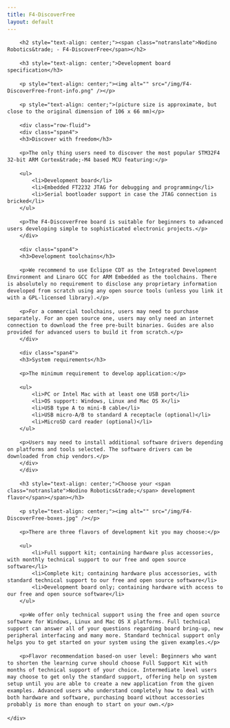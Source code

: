 ```yaml
---
title: F4-DiscoverFree
layout: default
---
```


<div class="row-fluid">
	<div class="span12">

		<h2 style="text-align: center;"><span class="notranslate">Nodino Robotics&trade; - F4-DiscoverFree</span></h2>

		<h3 style="text-align: center;">Development board specification</h3>

		<p style="text-align: center;"><img alt="" src="/img/F4-DiscoverFree-front-info.png" /></p>

		<p style="text-align: center;">(picture size is approximate, but close to the original dimension of 106 x 66 mm)</p>

		<div class="row-fluid">
		<div class="span4">
		<h3>Discover with freedom</h3>

		<p>The only thing users need to discover the most popular STM32F4 32-bit ARM Cortex&trade;-M4 based MCU featuring:</p>

		<ul>
			<li>Development board</li>
			<li>Embedded FT2232 JTAG for debugging and programming</li>
			<li>Serial bootloader support in case the JTAG connection is bricked</li>
		</ul>

		<p>The F4-DiscoverFree board is suitable for beginners to advanced users developing simple to sophisticated electronic projects.</p>
		</div>

		<div class="span4">
		<h3>Development toolchains</h3>

		<p>We recommend to use Eclipse CDT as the Integrated Development Environment and Linaro GCC for ARM Embedded as the toolchains. There is absolutely no requirement to disclose any proprietary information developed from scratch using any open source tools (unless you link it with a GPL-licensed library).</p>

		<p>For a commercial toolchains, users may need to purchase separately. For an open source one, users may only need an internet connection to download the free pre-built binaries. Guides are also provided for advanced users to build it from scratch.</p>
		</div>

		<div class="span4">
		<h3>System requirements</h3>

		<p>The minimum requirement to develop application:</p>

		<ul>
			<li>PC or Intel Mac with at least one USB port</li>
			<li>OS support: Windows, Linux and Mac OS X</li>
			<li>USB type A to mini-B cable</li>
			<li>USB micro-A/B to standard A receptacle (optional)</li>
			<li>MicroSD card reader (optional)</li>
		</ul>

		<p>Users may need to install additional software drivers depending on platforms and tools selected. The software drivers can be downloaded from chip vendors.</p>
		</div>
		</div>

		<h3 style="text-align: center;">Choose your <span class="notranslate">Nodino Robotics&trade;</span> development flavor</span></span></h3>

		<p style="text-align: center;"><img alt="" src="/img/F4-DiscoverFree-boxes.jpg" /></p>

		<p>There are three flavors of development kit you may choose:</p>

		<ul>
			<li>Full support kit; containing hardware plus accessories, with monthly technical support to our free and open source software</li>
			<li>Complete kit; containing hardware plus accessories, with standard technical support to our free and open source software</li>
			<li>Development board only; containing hardware with access to our free and open source software</li>
		</ul>

		<p>We offer only technical support using the free and open source software for Windows, Linux and Mac OS X platforms. Full technical support can answer all of your questions regarding board bring-up, new peripheral interfacing and many more. Standard technical support only helps you to get started on your system using the given examples.</p>

		<p>Flavor recommendation based-on user level: Beginners who want to shorten the learning curve should choose Full Support Kit with months of technical support of your choice. Intermediate level users may choose to get only the standard support, offering help on system setup until you are able to create a new application from the given examples. Advanced users who understand completely how to deal with both hardware and software, purchasing board without accessories probably is more than enough to start on your own.</p>

	</div>
</div>